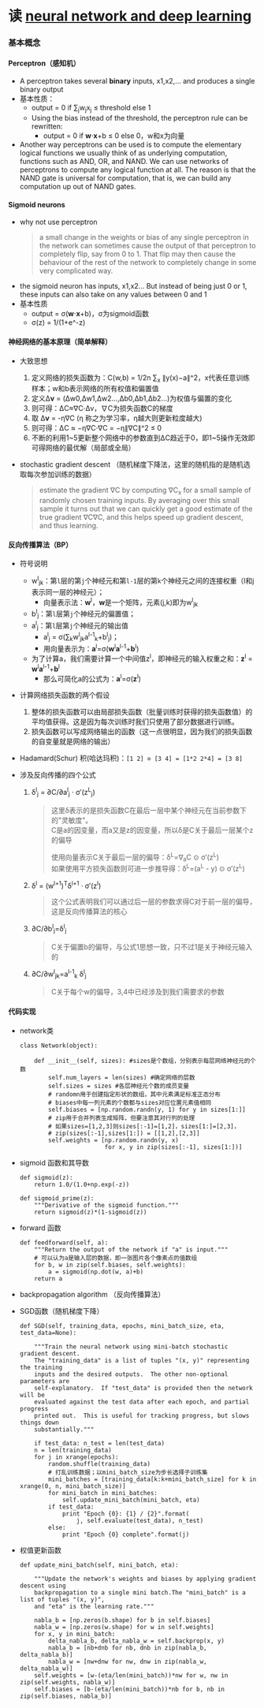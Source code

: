 读 [neural network and deep learning][1]
=============================================
### 基本概念
#### Perceptron（感知机）
*	A perceptron takes several **binary** inputs, x1,x2,… and produces a single binary output
*	基本性质：
	*	output = 0 if ∑<sub>j</sub>w<sub>j</sub>x<sub>j</sub>  ≤ threshold else 1
	*	Using the bias instead of the threshold, the perceptron rule can be rewritten:
		*	output = 0 if **w**⋅**x**+b ≤ 0 else 0，w和x为向量
*	Another way perceptrons can be used is to compute the elementary logical functions we usually think of as underlying computation, functions such as AND, OR, and NAND. We can use networks of perceptrons to compute any logical function at all. The reason is that the NAND gate is universal for computation, that is, we can build any computation up out of NAND gates.
#### Sigmoid neurons
*	why not use perceptron
	> a small change in the weights or bias of any single perceptron in the network can sometimes cause the output of that perceptron to completely flip, say from 0 to 1. That flip may then cause the behaviour of the rest of the network to completely change in some very complicated way.
*	the sigmoid neuron has inputs, x1,x2... But instead of being just 0 or 1, these inputs can also take on any values between 0 and 1
*	基本性质
	*	output = σ(**w**⋅**x**+b)，σ为sigmoid函数
	*	σ(z) = 1/(1+e^-z)
#### 神经网络的基本原理（简单解释）
*	大致思想  
	1. 定义网络的损失函数为：C(w,b) = 1/2n ∑<sub>x</sub> ∥y(x)−a∥^2，x代表任意训练样本；w和b表示网络的所有权值和偏置值
	2. 定义Δ**v** = (Δw0,Δw1,Δw2...,Δb0,Δb1,Δb2...)为权值与偏置的变化
	3. 则可得：ΔC≈∇C⋅Δv，∇C为损失函数C的梯度
	4. 取 Δ**v** = -η∇C   (η 称之为学习率，η越大则更新粒度越大)
	5. 则可得：ΔC ≈ −η∇C⋅∇C = −η∥∇C∥^2 ≤ 0
	6. 不断的利用1~5更新整个网络中的参数直到ΔC趋近于0，即1~5操作无效即可得网络的最优解（局部或全局）

*	stochastic gradient descent （随机梯度下降法，这里的随机指的是随机选取每次参加训练的数据）
	> estimate the gradient ∇C by computing ∇C<sub>x</sub> for a small sample of randomly chosen training inputs. By averaging over this small sample it turns out that we can quickly get a good estimate of the true gradient ∇C∇C, and this helps speed up gradient descent, and thus learning.

#### 反向传播算法（BP）
*	符号说明
	*	w<sup>l</sup><sub>jk</sub>：第`l`层的第`j`个神经元和第`l-1`层的第`k`个神经元之间的连接权重（l和j表示同一层的神经元）；
		*	向量表示法：**w**<sup>l</sup>，**w**是一个矩阵，元素(j,k)即为w<sup>l</sup><sub>jk</sub>
	*	b<sup>l</sup><sub>j</sub>：第`l`层第`j`个神经元的偏置值；
	*	a<sup>l</sup><sub>j</sub>：第`l`层第`j`个神经元的输出值
		*	a<sup>l</sup><sub>j</sub> = σ(∑<sub>k</sub>w<sup>l</sup><sub>jk</sub>a<sup>l-1</sup><sub>k</sub>+b<sup>l</sup><sub>j</sub>)；
		*	用向量表示为：**a**<sup>l</sup>=σ(**w**<sup>l</sup>**a**<sup>l-1</sup>+**b**<sup>l</sup>)
	*	为了计算a，我们需要计算一个中间值z<sup>l</sup>，即神经元的输入权重之和：**z**<sup>l</sup> = **w**<sup>l</sup>**a**<sup>l-1</sup>+**b**<sup>l</sup>
		*	那么可简化a的公式为：**a**<sup>l</sup>=σ(**z**<sup>l</sup>)

*	计算网络损失函数的两个假设
	1. 整体的损失函数可以由局部损失函数（批量训练时获得的损失函数值）的平均值获得。这是因为每次训练时我们只使用了部分数据进行训练。
	2. 损失函数可以写成网络输出的函数（这一点很明显，因为我们的损失函数的自变量就是网络的输出）

*	Hadamard(Schur) 积(哈达玛积)：`[1 2] ⊙ [3 4] = [1*2 2*4] = [3 8]`
*	涉及反向传播的四个公式
	1. δ<sup>l</sup><sub>j</sub> = ∂C/∂a<sup>l</sup><sub>j</sub> · σ′(z<sup>L</sup><sub>j</sub>)   
		> 这里δ表示的是损失函数C在最后一层中某个神经元在当前参数下的"灵敏度"。  
		> C是a的因变量，而a又是z的因变量，所以δ是C关于最后一层某个z的偏导
		> 
		> 使用向量表示C关于最后一层的偏导：δ<sup>L</sup>=∇<sub>a</sub>C ⊙ σ′(z<sup>L</sup>)     
		> 如果使用平方损失函数则可进一步推导得：δ<sup>L</sup>=(a<sup>L</sup> - y) ⊙ σ′(z<sup>L</sup>) 
	2. δ<sup>l</sup> = (w<sup>l+1</sup>)<sup>T</sup>δ<sup>l+1</sup> · σ′(z<sup>l</sup>) 
		> 这个公式表明我们可以通过后一层的参数求得C对于前一层的偏导，这是反向传播算法的核心
	3. ∂C/∂b<sup>l</sup><sub>j</sub>=δ<sup>l</sup><sub>j</sub>
		> C关于偏置b的偏导，与公式1思想一致，只不过1是关于神经元输入的
	4. ∂C/∂w<sup>l</sup><sub>jk</sub>=a<sup>l-1</sup><sub>k</sub> δ<sup>l</sup><sub>j</sub>
		> C关于每个w的偏导，3,4中已经涉及到我们需要求的参数
#### 代码实现
*	network类
	
		class Network(object):
		
		    def __init__(self, sizes): #sizes是个数组，分别表示每层网络神经元的个数
		        self.num_layers = len(sizes) #确定网络的层数
		        self.sizes = sizes #各层神经元个数的成员变量
				# randomn用于创建指定形状的数组，其中元素满足标准正态分布
                # biases中每一列元素的个数都与sizes对应位置元素值相同
		        self.biases = [np.random.randn(y, 1) for y in sizes[1:]]
				# zip用于合并列表生成矩阵，但要注意其对行列的处理
                # 如果sizes=[1,2,3]则sizes[:-1]=[1,2]，sizes[1:]=[2,3]，
				# zip(sizes[:-1],sizes[1:]) = [[1,2],[2,3]]
		        self.weights = [np.random.randn(y, x) 
		                        for x, y in zip(sizes[:-1], sizes[1:])]

*	sigmoid 函数和其导数

		def sigmoid(z):
		    return 1.0/(1.0+np.exp(-z))

		def sigmoid_prime(z):
		    """Derivative of the sigmoid function."""
		    return sigmoid(z)*(1-sigmoid(z))

*	forward 函数

	    def feedforward(self, a):
	        """Return the output of the network if "a" is input."""
			# 可以认为a是输入层的数据，即一张图片各个像素点的值数组
	        for b, w in zip(self.biases, self.weights):
	            a = sigmoid(np.dot(w, a)+b)
	        return a

*	backpropagation algorithm （反向传播算法）

*	SGD函数（随机梯度下降）

	    def SGD(self, training_data, epochs, mini_batch_size, eta, test_data=None):

	        """Train the neural network using mini-batch stochastic gradient descent.  
			The "training_data" is a list of tuples "(x, y)" representing the training 
			inputs and the desired outputs.  The other non-optional parameters are
	        self-explanatory.  If "test_data" is provided then the network will be 
			evaluated against the test data after each epoch, and partial progress 
			printed out.  This is useful for tracking progress, but slows things down 
			substantially."""

	        if test_data: n_test = len(test_data)
	        n = len(training_data)
	        for j in xrange(epochs):
	            random.shuffle(training_data)
				# 打乱训练数据；以mini_batch_size为步长选择子训练集
	            mini_batches = [training_data[k:k+mini_batch_size] for k in xrange(0, n, mini_batch_size)]
	            for mini_batch in mini_batches:
	                self.update_mini_batch(mini_batch, eta)
	            if test_data:
	                print "Epoch {0}: {1} / {2}".format(
	                    j, self.evaluate(test_data), n_test)
	            else:
	                print "Epoch {0} complete".format(j)

*	权值更新函数

	    def update_mini_batch(self, mini_batch, eta):

	        """Update the network's weights and biases by applying gradient descent using 
			backpropagation to a single mini batch.The "mini_batch" is a list of tuples "(x, y)", 
			and "eta" is the learning rate."""

	        nabla_b = [np.zeros(b.shape) for b in self.biases]
	        nabla_w = [np.zeros(w.shape) for w in self.weights]
	        for x, y in mini_batch:
	            delta_nabla_b, delta_nabla_w = self.backprop(x, y)
	            nabla_b = [nb+dnb for nb, dnb in zip(nabla_b, delta_nabla_b)]
	            nabla_w = [nw+dnw for nw, dnw in zip(nabla_w, delta_nabla_w)]
	        self.weights = [w-(eta/len(mini_batch))*nw for w, nw in zip(self.weights, nabla_w)]
	        self.biases = [b-(eta/len(mini_batch))*nb for b, nb in zip(self.biases, nabla_b)]

[1]:http://neuralnetworksanddeeplearning.com/
